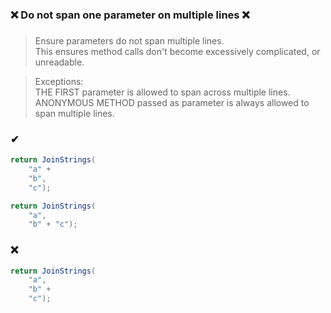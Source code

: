 ### ❌ Do not span one parameter on multiple lines ❌
###

> Ensure parameters do not span multiple lines.  
> This ensures method calls don't become excessively complicated, or unreadable.  

> Exceptions:  
> THE FIRST parameter is allowed to span across multiple lines.  
> ANONYMOUS METHOD passed as parameter is always allowed to span multiple lines.

### ✔
``` csharp
return JoinStrings(
	"a" +
	"b",
	"c");
```
``` csharp
return JoinStrings(
	"a",
	"b" + "c");
```

### ❌
``` csharp
return JoinStrings(
	"a",
	"b" +
	"c");
```
